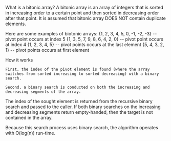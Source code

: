 What is a bitonic array?
A bitonic array is an array of integers that is sorted in increasing order to a certain point and then sorted in decreasing order after that point. It is assumed that bitonic array DOES NOT contain duplicate elements.

Here are some examples of biotonic arrays:
{1, 2, 3, 4, 5, 0, -1, -2, -3} -- pivot point occurs at index 5
{1, 3, 5, 7, 9, 8, 6, 4, 2, 0}	-- pivot point occurs at index 4
{1, 2, 3, 4, 5}	-- pivot points occurs at the last element
{5, 4, 3, 2, 1} -- pivot points occurs at first element

How it works

	First, the index of the pivot element is found (where the array switches from sorted increasing to sorted decreasing) with a binary search.
	
	Second, a binary search is conducted on both the increasing and decreasing segments of the array.
	
The index of the sought element is returned from the recursive binary search and passed to the caller. If both binary searches on the increasing and decreasing segments return empty-handed, then the target is not contained in the array.

Because this search process uses binary search, the algorithm operates with O(log(n)) run-time.